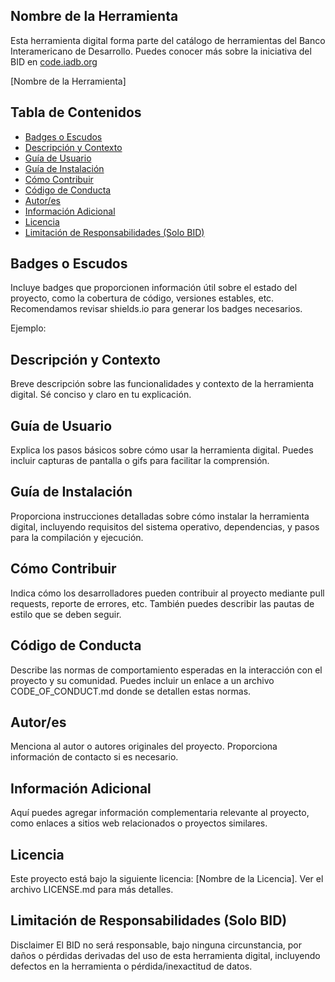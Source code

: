 ## Nombre de la Herramienta
Esta herramienta digital forma parte del catálogo de herramientas del Banco Interamericano de Desarrollo. Puedes conocer más sobre la iniciativa del BID en [code.iadb.org](http://code.iadb.org)

[Nombre de la Herramienta]


## Tabla de Contenidos
- [Badges o Escudos](#badges-o-escudos)
- [Descripción y Contexto](#descripción-y-contexto)
- [Guía de Usuario](#guía-de-usuario)
- [Guía de Instalación](#guía-de-instalación)
- [Cómo Contribuir](#cómo-contribuir)
- [Código de Conducta](#código-de-conducta)
- [Autor/es](#autores)
- [Información Adicional](#información-adicional)
- [Licencia](#licencia)
- [Limitación de Responsabilidades (Solo BID)](#limitación-de-responsabilidades-solo-bid)


## Badges o Escudos
Incluye badges que proporcionen información útil sobre el estado del proyecto, como la cobertura de código, versiones estables, etc. Recomendamos revisar shields.io para generar los badges necesarios.

Ejemplo:


## Descripción y Contexto
Breve descripción sobre las funcionalidades y contexto de la herramienta digital. Sé conciso y claro en tu explicación.

## Guía de Usuario
Explica los pasos básicos sobre cómo usar la herramienta digital. Puedes incluir capturas de pantalla o gifs para facilitar la comprensión.

## Guía de Instalación
Proporciona instrucciones detalladas sobre cómo instalar la herramienta digital, incluyendo requisitos del sistema operativo, dependencias, y pasos para la compilación y ejecución.

## Cómo Contribuir
Indica cómo los desarrolladores pueden contribuir al proyecto mediante pull requests, reporte de errores, etc. También puedes describir las pautas de estilo que se deben seguir.

## Código de Conducta
Describe las normas de comportamiento esperadas en la interacción con el proyecto y su comunidad. Puedes incluir un enlace a un archivo CODE_OF_CONDUCT.md donde se detallen estas normas.

## Autor/es
Menciona al autor o autores originales del proyecto. Proporciona información de contacto si es necesario.

## Información Adicional
Aquí puedes agregar información complementaria relevante al proyecto, como enlaces a sitios web relacionados o proyectos similares.

## Licencia
Este proyecto está bajo la siguiente licencia: [Nombre de la Licencia]. Ver el archivo LICENSE.md para más detalles.

## Limitación de Responsabilidades (Solo BID)
Disclaimer
El BID no será responsable, bajo ninguna circunstancia, por daños o pérdidas derivadas del uso de esta herramienta digital, incluyendo defectos en la herramienta o pérdida/inexactitud de datos.